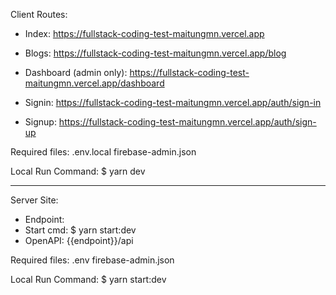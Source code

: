 Client Routes:

+ Index: https://fullstack-coding-test-maitungmn.vercel.app

+ Blogs: https://fullstack-coding-test-maitungmn.vercel.app/blog

+ Dashboard (admin only): https://fullstack-coding-test-maitungmn.vercel.app/dashboard

+ Signin: https://fullstack-coding-test-maitungmn.vercel.app/auth/sign-in

+ Signup: https://fullstack-coding-test-maitungmn.vercel.app/auth/sign-up

Required files:
.env.local
firebase-admin.json

Local Run Command:
$ yarn dev

--------------------

Server Site:
+ Endpoint: 
+ Start cmd: $ yarn start:dev
+ OpenAPI: {{endpoint}}/api

Required files:
.env
firebase-admin.json

Local Run Command:
$ yarn start:dev
